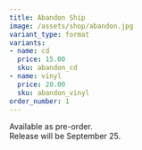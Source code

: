 ```yaml
---
title: Abandon Ship
image: /assets/shop/abandon.jpg
variant_type: format
variants:
- name: cd
  price: 15.00
  sku: abandon_cd
- name: vinyl
  price: 20.00
  sku: abandon_vinyl
order_number: 1
---
```


Available as pre-order.  
Release will be September 25.
